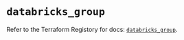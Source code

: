 # `databricks_group`

Refer to the Terraform Registory for docs: [`databricks_group`](https://registry.terraform.io/providers/databricks/databricks/1.19.0/docs/resources/group).
